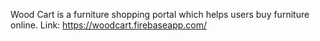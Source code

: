 Wood Cart is a furniture shopping portal which helps users buy furniture online.
Link: https://woodcart.firebaseapp.com/
